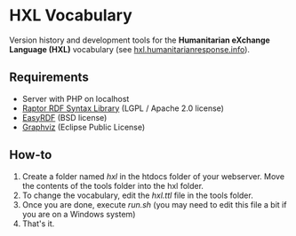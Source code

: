 # HXL Vocabulary 

Version history and development tools for the **Humanitarian eXchange Language (HXL)** vocabulary (see [hxl.humanitarianresponse.info](http://hxl.humanitarianresponse.info)).

## Requirements

- Server with PHP on localhost
- [Raptor RDF Syntax Library](http://librdf.org/raptor/) (LGPL / Apache 2.0 license)
- [EasyRDF](http://www.aelius.com/njh/easyrdf/) (BSD license)
- [Graphviz](http://www.graphviz.org/) (Eclipse Public License)

## How-to

1. Create a folder named *hxl* in the htdocs folder of your webserver. Move the contents of the tools folder into the hxl folder.
2. To change the vocabulary, edit the *hxl.ttl* file in the tools folder. 
3. Once you are done, execute *run.sh* (you may need to edit this file a bit if you are on a Windows system)
4. That's it.